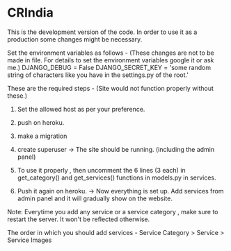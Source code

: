 # CRIndia
This is the development version of the code.
In order to use it as a production some changes might be necessary.

Set the environment variables as follows - (These changes are not to be made in file. For details to set the environment variables google it or ask me.)
DJANGO_DEBUG = False
DJANGO_SECRET_KEY = 'some random string of characters like you have in the settings.py of the root.'

These are the required steps - (Site would not function properly without these.)
1. Set the allowed host as per your preference.
2. push on heroku.
3. make a migration
4. create superuser
-> The site should be running. (including the admin panel)

5. To use it properly , then uncomment the 6 lines (3 each) in get_category() and get_services() functions in 
    models.py in services.    
6. Push it again on heroku.
-> Now everything is set up. Add services from admin panel and it will gradually show on the website.

Note: Everytime you add any service or a service category , make sure to restart the server. It won't be reflected
      otherwise.
      
The order in which you should add services - Service Category > Service > Service Images


